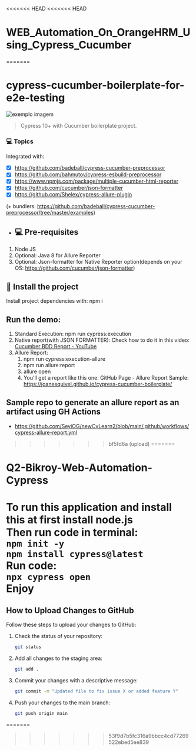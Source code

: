 <<<<<<< HEAD
<<<<<<< HEAD
# WEB_Automation_On_OrangeHRM_Using_Cypress_Cucumber
=======
# cypress-cucumber-boilerplate-for-e2e-testing

<img src="https://media-exp1.licdn.com/dms/image/C4E0BAQF1dg2KtKFdPg/company-logo_200_200/0/1626295436859?e=2159024400&v=beta&t=Ib_T9PXXQxkHRKnj3Oe65EKuR6EAh01IgAA6IGvU0FY" alt="exemplo imagem">

> Cypress 10+ with Cucumber boilerplate project.

### 💻 Topics

Integrated with:

- [x] https://github.com/badeball/cypress-cucumber-preprocessor
- [x] https://github.com/bahmutov/cypress-esbuild-preprocessor
- [x] https://www.npmjs.com/package/multiple-cucumber-html-reporter
- [x] https://github.com/cucumber/json-formatter
- [x] https://github.com/Shelex/cypress-allure-plugin

(+ bundlers: https://github.com/badeball/cypress-cucumber-preprocessor/tree/master/examples)

- ## 💻 Pre-requisites

1. Node JS
2. Optional: Java 8 for Allure Reporter
3. Optional: Json-formatter for Native Reporter option(depends on your OS: https://github.com/cucumber/json-formatter)

## 🚀 Install the project

Install project dependencies with: npm i

## Run the demo:

1. Standard Execution: npm run cypress:execution
2. Native report(with JSON FORMATTER): Check how to do it in this video: [Cucumber BDD Report - YouTube](https://www.youtube.com/watch?v=5AGXK9cL2fs&t=2s&ab_channel=JoanMedia)
3. Allure Report: 
   1. npm run cypress:execution-allure
   2. npm run allure:report
   3. allure open
   4. You'll get a report like this one: GitHub Page - Allure Report Sample: https://joanesquivel.github.io/cypress-cucumber-boilerplate/


##  Sample repo to generate an allure report as an artifact using GH Actions

* https://github.com/SeyiOG/newCyLearn2/blob/main/.github/workflows/cypress-allure-report.yml
>>>>>>> bf5fd6a (upload)
=======
# Q2-Bikroy-Web-Automation-Cypress

To run this application and install this at first install node.js  
Then run code in terminal:  
`npm init -y`  
`npm install cypress@latest`  
Run code:  
`npx cypress open`  
Enjoy
=======
## How to Upload Changes to GitHub

Follow these steps to upload your changes to GitHub:

1. Check the status of your repository:
    ```bash
    git status
    ```

2. Add all changes to the staging area:
    ```bash
    git add .
    ```

3. Commit your changes with a descriptive message:
    ```bash
    git commit -m "Updated file to fix issue X or added feature Y"
    ```

4. Push your changes to the main branch:
    ```bash
    git push origin main
    ```

=======
>>>>>>> 53f9d7b5fc316a9bbcc4cd77269522ebed5ee839
